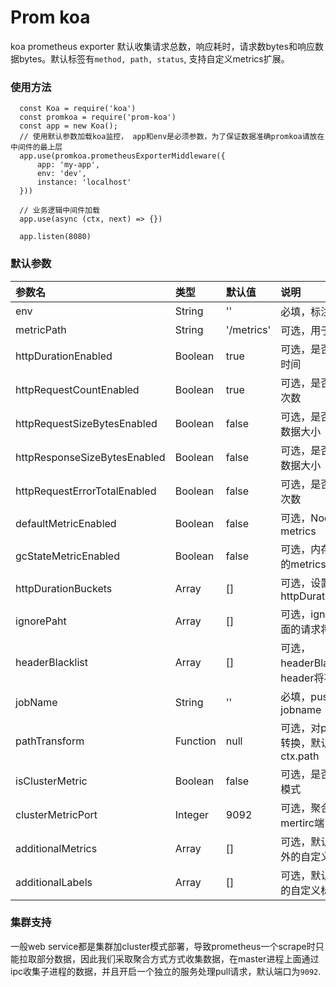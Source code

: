 Prom koa
===========================
koa prometheus exporter 默认收集请求总数，响应耗时，请求数bytes和响应数据bytes。默认标签有`method, path, status`, 支持自定义metrics扩展。


### 使用方法

  ```
    const Koa = require('koa')
    const promkoa = require('prom-koa')
    const app = new Koa();
    // 使用默认参数加载koa监控， app和env是必须参数，为了保证数据准确promkoa请放在中间件的最上层
    app.use(promkoa.prometheusExporterMiddleware({
        app: 'my-app',
        env: 'dev',
        instance: 'localhost'
    }))

    // 业务逻辑中间件加载
    app.use(async (ctx, next) => {}) 

    app.listen(8080)
  ```

### 默认参数

| 参数名                        | 类型    | 默认值                   | 说明                                       |
|:---------------------------- |:--------|:------------------------|:-------------------------------------------|
| env                          | String  | ''                      | 必填，标注服务环境                           |
| metricPath                   | String  | '/metrics'              | 可选，用于pull 模式                          |
| httpDurationEnabled          | Boolean | true                    | 可选，是否记录请求时间                        |
| httpRequestCountEnabled      | Boolean | true                    | 可选，是否记录请求次数                        |
| httpRequestSizeBytesEnabled  | Boolean | false                   | 可选，是否记录请求数据大小                    |
| httpResponseSizeBytesEnabled | Boolean | false                   | 可选，是否记录响应数据大小                    |
| httpRequestErrorTotalEnabled | Boolean | false                   | 可选，是否异常类型次数                        |
| defaultMetricEnabled         | Boolean | false                   | 可选，Nodejs 默认的metrics                  |
| gcStateMetricEnabled         | Boolean | false                   | 可选，内存回收相关的metrics                  |
| httpDurationBuckets          | Array   | []                      | 可选，设置httpDurationBuckets               |
| ignorePaht                   | Array   | []                      | 可选，ignorePaht里面的请求将不被跟踪          |
| headerBlacklist              | Array   | []                      | 可选，headerBlacklist 里的header将不被记录   |
| jobName                      | String  | ''                      | 必填，push模式的jobname                      |
| pathTransform                | Function| null                    | 可选，对path标签的转换，默认为ctx.path         |
| isClusterMetric              | Boolean | false                   | 可选，是否打开集群模式                        |
| clusterMetricPort            | Integer | 9092                    | 可选，聚合模式pull mertirc端口                |
| additionalMetrics            | Array   | []                      | 可选，默认metric以外的自定义指标               |
| additionalLabels             | Array   | []                      | 可选，默认label以外的自定义标签名              |



### 集群支持
  
  一般web service都是集群加cluster模式部署，导致prometheus一个scrape时只能拉取部分数据，因此我们采取聚合方式方式收集数据，在master进程上面通过ipc收集子进程的数据，并且开启一个独立的服务处理pull请求，默认端口为`9092`.
